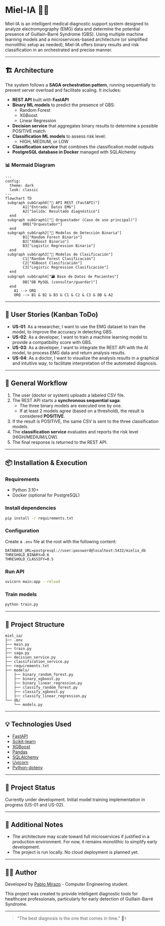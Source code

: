 # Miel-IA 🧠💡

Miel-IA is an intelligent medical diagnostic support system designed to analyze electromyography (EMG) data and determine the potential presence of Guillain-Barré Syndrome (GBS). Using multiple machine learning models and a microservices-based architecture (or simplified monolithic setup as needed), Miel-IA offers binary results and risk classification in an orchestrated and precise manner.

---

## 🏗 Architecture

The system follows a **SAGA orchestration pattern**, running sequentially to prevent server overload and facilitate scaling. It includes:

- **REST API** built with **FastAPI**
- **Binary ML models** to predict the presence of GBS:
  - Random Forest
  - XGBoost
  - Linear Regression
- **Decision service** that aggregates binary results to determine a possible POSITIVE match
- **Classification ML models** to assess risk level:
  - HIGH, MEDIUM, or LOW
- **Classification service** that combines the classification model outputs
- **PostgreSQL database in Docker** managed with SQLAlchemy

### 📊 Mermaid Diagram
```mermaid
---
config:
  theme: dark
  look: classic
---
flowchart TD
 subgraph subGraph0["🧩 API REST (FastAPI)"]
        A1["Entrada: Datos EMG"]
        A2["Salida: Resultado diagnóstico"]
  end
 subgraph subGraph1["🧠 Orquestador (Caso de uso principal)"]
        ORQ["Orquestador"]
  end
 subgraph subGraph2["🤖 Modelos de Detección Binaria"]
        B1["Random Forest Binario"]
        B2["XGBoost Binario"]
        B3["Logistic Regression Binario"]
  end
 subgraph subGraph3["🧪 Modelos de Clasificación"]
        C1["Random Forest Clasificación"]
        C2["XGBoost Clasificación"]
        C3["Logistic Regression Clasificación"]
  end
 subgraph subGraph4["🗃️ Base de Datos de Pacientes"]
        DB["DB MySQL (consultar/guardar)"]
  end
    A1 --> ORQ
    ORQ --> B1 & B2 & B3 & C1 & C2 & C3 & DB & A2

```

---

## 🧪 User Stories (Kanban ToDo)

- **US-01**: As a researcher, I want to use the EMG dataset to train the model, to improve the accuracy in detecting GBS.
- **US-02**: As a developer, I want to train a machine learning model to provide a compatibility score with GBS.
- **US-03**: As a developer, I want to integrate the REST API with the AI model, to process EMG data and return analysis results.
- **US-04**: As a doctor, I want to visualize the analysis results in a graphical and intuitive way, to facilitate interpretation of the automated diagnosis.

---

## 🧬 General Workflow

1. The user (doctor or system) uploads a labeled CSV file.
2. The REST API starts a **synchronous sequential saga**:
   - The three binary models are executed one by one.
   - If at least 2 models agree (based on a threshold), the result is considered **POSITIVE**.
3. If the result is POSITIVE, the same CSV is sent to the three classification models.
4. The **classification service** evaluates and reports the risk level (HIGH/MEDIUM/LOW).
5. The final response is returned to the REST API.

---

## 📦 Installation & Execution

### Requirements
- Python 3.10+
- Docker (optional for PostgreSQL)

### Install dependencies
```bash
pip install -r requirements.txt
```

### Configuration
Create a `.env` file at the root with the following content:
```
DATABASE_URL=postgresql://user:password@localhost:5432/mielia_db
THRESHOLD_BINARY=0.6
THRESHOLD_CLASSIFY=0.5
```

### Run API
```bash
uvicorn main:app --reload
```

### Train models
```bash
python train.py
```

---

## 🔎 Project Structure
```
miel_ia/
├── .env
├── main.py
├── train.py
├── saga.py
├── decision_service.py
├── classification_service.py
├── requirements.txt
├── models/
│   ├── binary_random_forest.py
│   ├── binary_xgboost.py
│   ├── binary_linear_regression.py
│   ├── classify_random_forest.py
│   ├── classify_xgboost.py
│   ├── classify_linear_regression.py
└── db/
    └── models.py
```

---

## 💡 Technologies Used

- [FastAPI](https://fastapi.tiangolo.com/)
- [Scikit-learn](https://scikit-learn.org/)
- [XGBoost](https://xgboost.readthedocs.io/)
- [Pandas](https://pandas.pydata.org/)
- [SQLAlchemy](https://www.sqlalchemy.org/)
- [Uvicorn](https://www.uvicorn.org/)
- [Python-dotenv](https://pypi.org/project/python-dotenv/)

---

## 🚀 Project Status

Currently under development. Initial model training implementation in progress (US-01 and US-02).

---

## 📌 Additional Notes

- The architecture may scale toward full microservices if justified in a production environment. For now, it remains monolithic to simplify early development.
- The project is run locally. No cloud deployment is planned yet.

---

## 👨‍🔬 Author

Developed by [Pablo Mirazo](https://x.com/iamD3XTRO) - Computer Engineering student.

This project was created to provide intelligent diagnostic tools for healthcare professionals, particularly for early detection of Guillain-Barré Syndrome.

---

> "The best diagnosis is the one that comes in time." 🧠⚕️

